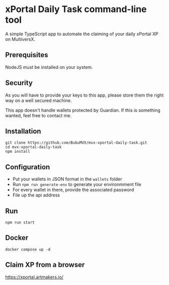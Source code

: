# xPortal Daily Task command-line tool

A simple TypeScript app to automate the claiming of your daily xPortal XP on MultiversX.

## Prerequisites

NodeJS must be installed on your system.

## Security

As you will have to provide your keys to this app, please store them the right way on a well secured machine.

This app doesn't handle wallets protected by Guardian. If this is something wanted, feel free to contact me.

## Installation

```
git clone https://github.com/BubuMVX/mvx-xportal-daily-task.git
cd mvx-xportal-daily-task
npm install
```

## Configuration

- Put your wallets in JSON format in the `wallets` folder
- Run `npm run generate-env` to generate your environmment file
- For every wallet in there, provide the associated password
- File up the api address

## Run

```
npm run start
```

## Docker

```
docker compose up -d
```

## Claim XP from a browser

https://xportal.artmakers.io/
